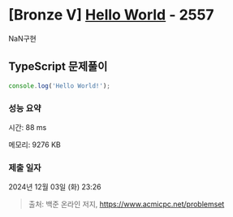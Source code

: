 # [Bronze V] [Hello World](https://www.acmicpc.net/problem/2557) - 2557 

NaN구현

## TypeScript 문제풀이

```TypeScript
console.log('Hello World!');
```

### 성능 요약

시간: 88 ms

메모리: 9276 KB

### 제출 일자

2024년 12월 03일 (화) 23:26

> 출처: 백준 온라인 저지, https://www.acmicpc.net/problemset 

